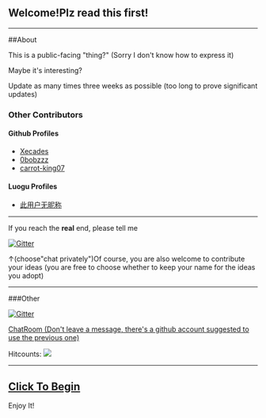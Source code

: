<script type="text/javascript" src="http://tajs.qq.com/stats?sId=66542987" charset="UTF-8"></script>
<h2>Welcome!Plz read this first!</h2>
<hr />
<p>##About</p>
<p>This is a public-facing &quot;thing?&quot; (Sorry I don&#39;t know how to express it)</p>
<p>Maybe it&#39;s interesting?</p>
<p>Update as many times three weeks as possible (too long to prove significant updates)</p>
<h3>Other Contributors</h3>
<h4>Github Profiles</h4>
<ul>
<li><a href='https://github.com/Xecades'>Xecades</a></li>
<li><a href='https://github.com/0bobzzz'>0bobzzz</a></li>
<li><a href='https://github.com/carrot-king07'>carrot-king07</a></li>

</ul>
<h4>Luogu Profiles</h4>
<ul>
<li><a href='https://www.luogu.com.cn/user/305379'>此用户无昵称</a></li>

</ul>
<hr />
<p>If you reach the <strong>real</strong> end, please tell me</p>
<p><a href='https://gitter.im/it-is-interesting-github-io/community?utm_source=badge&amp;utm_medium=badge&amp;utm_campaign=pr-badge'><img src="https://badges.gitter.im/it-is-interesting-github-io/community.svg" referrerpolicy="no-referrer" alt="Gitter"></a></p>
<p>↑(choose&quot;chat privately&quot;)Of course, you are also welcome to contribute your ideas (you are free to choose whether to keep your name for the ideas you adopt)</p>
<hr />
<p>###Other</p>
<p><a href='https://gitter.im/it-is-interesting-github-io/community?utm_source=badge&amp;utm_medium=badge&amp;utm_campaign=pr-badge'><img src="https://badges.gitter.im/it-is-interesting-github-io/community.svg" referrerpolicy="no-referrer" alt="Gitter"></a></p>
<p><a href='https://hack.chat/?it-is-interesting'>ChatRoom (Don&#39;t leave a message, there&#39;s a github account suggested to use the previous one)</a></p>
<p>Hitcounts: 
<img src="https://www.cutercounter.com/hits.php?id=huxxdkqd&amp;nd=9&amp;style=1" referrerpolicy="no-referrer"></p>
<hr />
<h2><a href='https://it-is-interesting.github.io/mystery/'>Click To Begin</a></h2>
<p>Enjoy It!</p>
